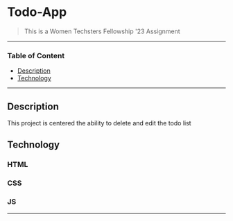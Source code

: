 # Todo-App

> This is a Women Techsters Fellowship '23 Assignment

---

### Table of Content

- [Description](#description)
- [Technology](#technology)


---

## Description
 
This project is centered the ability to delete and edit the todo list

## Technology

### HTML
### CSS
### JS


---
